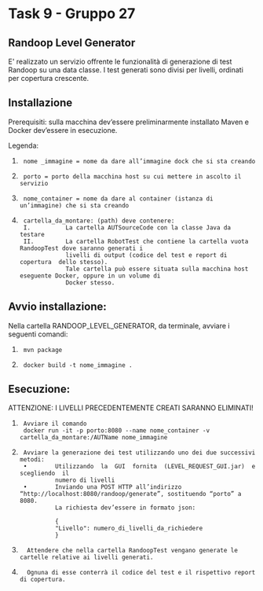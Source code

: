 # Task 9 - Gruppo 27
## Randoop Level Generator

E' realizzato un servizio offrente le funzionalità di generazione di test Randoop su una data classe. I test generati sono divisi per livelli, ordinati per copertura crescente.

## Installazione

Prerequisiti:  sulla  macchina  dev’essere  preliminarmente  installato  Maven  e  Docker dev’essere in esecuzione.

Legenda:
1.      nome _immagine = nome da dare all’immagine dock che si sta creando
2.      porto = porto della macchina host su cui mettere in ascolto il servizio
3.      nome_container = nome da dare al container (istanza di un’immagine) che si sta creando
4.      cartella_da_montare: (path) deve contenere:
        I.          La cartella AUTSourceCode con la classe Java da testare
        II.         La cartella RobotTest che contiene la cartella vuota RandoopTest dove saranno generati i 
                    livelli di output (codice del test e report di copertura  dello stesso).
                    Tale cartella può essere situata sulla macchina host eseguente Docker, oppure in un volume di 
                    Docker stesso.

## Avvio installazione: 
Nella cartella RANDOOP_LEVEL_GENERATOR, da terminale, avviare i seguenti
comandi:

1.      mvn package
2.      docker build -t nome_immagine .


## Esecuzione:
ATTENZIONE: I LIVELLI PRECEDENTEMENTE CREATI SARANNO ELIMINATI!

1.      Avviare il comando
        docker run -it -p porto:8080 --name nome_container -v cartella_da_montare:/AUTName nome_immagine

2.      Avviare la generazione dei test utilizzando uno dei due successivi metodi:
        •        Utilizzando  la  GUI  fornita  (LEVEL_REQUEST_GUI.jar)  e  scegliendo  il
                 numero di livelli
        •        Inviando una POST HTTP all’indirizzo “http://localhost:8080/randoop/generate”, sostituendo “porto” a 8080.
                 La richiesta dev’essere in formato json:
                 
                 {
                 "Livello": numero_di_livelli_da_richiedere
                 }
         
3.       Attendere che nella cartella RandoopTest vengano generate le cartelle relative ai livelli generati.       
4.       Ognuna di esse conterrà il codice del test e il rispettivo report di copertura.

 
